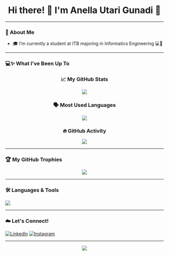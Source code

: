 <h1 align="center">Hi there! 👋 I'm Anella Utari Gunadi 🌱</h1>

---

### 💬 About Me
- 🎓 I’m currently a student at ITB majoring in Informatics Engineering  💻🌷
---

### 💻✨ What I’ve Been Up To

<div align="center">

### 📈 My GitHub Stats

<!-- GitHub Stats -->
<img src="https://github-readme-stats.vercel.app/api?username=anellautari&show_icons=true&count_private=true&include_all_commits=true&title_color=f76db2&icon_color=5FC7B2&text_color=54a0e3&bg_color=FCFAF7&border_color=EBC09B" />

<br/>

### 🗣️ Most Used Languages

<!-- Top Languages -->
<a href="https://github.com/anellautari">
  <img src="https://github-readme-stats.vercel.app/api/top-langs/?username=anellautari&layout=compact&title_color=f76db2&text_color=9D9CF0&bg_color=FCFAF7&border_color=B289D9" />
</a>

<br/>

### 🔥 GitHub Activity

<!-- GitHub Streak -->
<a href="https://git.io/streak-stats">
  <img src="https://streak-stats.demolab.com?user=anellautari&theme=default&ring=fa3e93&fire=B289D9&currStreakLabel=2292f5&sideLabels=5FC7B2&background=FCFAF7&dates=9D9CF0&currStreakNum=2292f5&sideNums=ba79f7&border=EBC09B" />
</a>

</div>

---

### 🏆 My GitHub Trophies

<div align="center">

<a href="https://github.com/ryo-ma/github-profile-trophy">
  <img src="https://github-profile-trophy.vercel.app/?username=anellautari&rank=-?&theme=dracula&margin-w=8" />
</a>

</div>

---

### 🛠️ Languages & Tools

<p>
  <img src="https://skillicons.dev/icons?i=py,java,cpp,c,nextjs,react,js,vscode,github,figma&theme=light" />
</p>

---

### ☁️ Let's Connect!

[![LinkedIn](https://img.icons8.com/color/60/linkedin.png)](https://www.linkedin.com/in/anella-utari-gunadi-630330217)
[![Instagram](https://img.icons8.com/color/60/instagram-new.png)](https://www.instagram.com/anellautari)

---

<p align="center"><img src="https://capsule-render.vercel.app/api?type=waving&color=gradient&height=120&section=footer"/></p>
